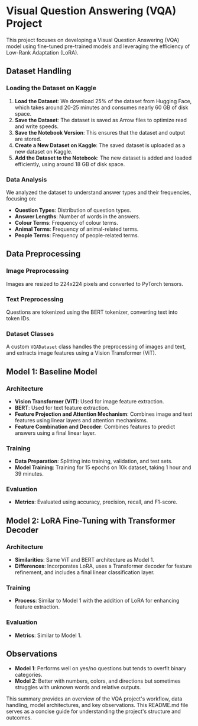 # Visual Question Answering (VQA) Project

This project focuses on developing a Visual Question Answering (VQA) model using fine-tuned pre-trained models and leveraging the efficiency of Low-Rank Adaptation (LoRA).

## Dataset Handling

### Loading the Dataset on Kaggle
1. **Load the Dataset**: We download 25% of the dataset from Hugging Face, which takes around 20-25 minutes and consumes nearly 60 GB of disk space.
2. **Save the Dataset**: The dataset is saved as Arrow files to optimize read and write speeds.
3. **Save the Notebook Version**: This ensures that the dataset and output are stored.
4. **Create a New Dataset on Kaggle**: The saved dataset is uploaded as a new dataset on Kaggle.
5. **Add the Dataset to the Notebook**: The new dataset is added and loaded efficiently, using around 18 GB of disk space.

### Data Analysis
We analyzed the dataset to understand answer types and their frequencies, focusing on:
- **Question Types**: Distribution of question types.
- **Answer Lengths**: Number of words in the answers.
- **Colour Terms**: Frequency of colour terms.
- **Animal Terms**: Frequency of animal-related terms.
- **People Terms**: Frequency of people-related terms.

## Data Preprocessing
### Image Preprocessing
Images are resized to 224x224 pixels and converted to PyTorch tensors.

### Text Preprocessing
Questions are tokenized using the BERT tokenizer, converting text into token IDs.

### Dataset Classes
A custom `VQADataset` class handles the preprocessing of images and text, and extracts image features using a Vision Transformer (ViT).

## Model 1: Baseline Model
### Architecture
- **Vision Transformer (ViT)**: Used for image feature extraction.
- **BERT**: Used for text feature extraction.
- **Feature Projection and Attention Mechanism**: Combines image and text features using linear layers and attention mechanisms.
- **Feature Combination and Decoder**: Combines features to predict answers using a final linear layer.

### Training
- **Data Preparation**: Splitting into training, validation, and test sets.
- **Model Training**: Training for 15 epochs on 10k dataset, taking 1 hour and 39 minutes.

### Evaluation
- **Metrics**: Evaluated using accuracy, precision, recall, and F1-score.

## Model 2: LoRA Fine-Tuning with Transformer Decoder
### Architecture
- **Similarities**: Same ViT and BERT architecture as Model 1.
- **Differences**: Incorporates LoRA, uses a Transformer decoder for feature refinement, and includes a final linear classification layer.

### Training
- **Process**: Similar to Model 1 with the addition of LoRA for enhancing feature extraction.

### Evaluation
- **Metrics**: Similar to Model 1.

## Observations
- **Model 1**: Performs well on yes/no questions but tends to overfit binary categories.
- **Model 2**: Better with numbers, colors, and directions but sometimes struggles with unknown words and relative outputs.

This summary provides an overview of the VQA project's workflow, data handling, model architectures, and key observations. This README.md file serves as a concise guide for understanding the project's structure and outcomes.
